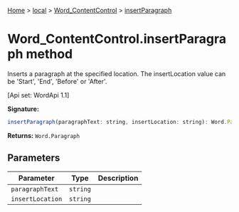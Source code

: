 [Home](./index) &gt; [local](local.md) &gt; [Word\_ContentControl](local.word_contentcontrol.md) &gt; [insertParagraph](local.word_contentcontrol.insertparagraph.md)

# Word\_ContentControl.insertParagraph method

Inserts a paragraph at the specified location. The insertLocation value can be 'Start', 'End', 'Before' or 'After'. 

 \[Api set: WordApi 1.1\]

**Signature:**
```javascript
insertParagraph(paragraphText: string, insertLocation: string): Word.Paragraph;
```
**Returns:** `Word.Paragraph`

## Parameters

|  Parameter | Type | Description |
|  --- | --- | --- |
|  `paragraphText` | `string` |  |
|  `insertLocation` | `string` |  |

